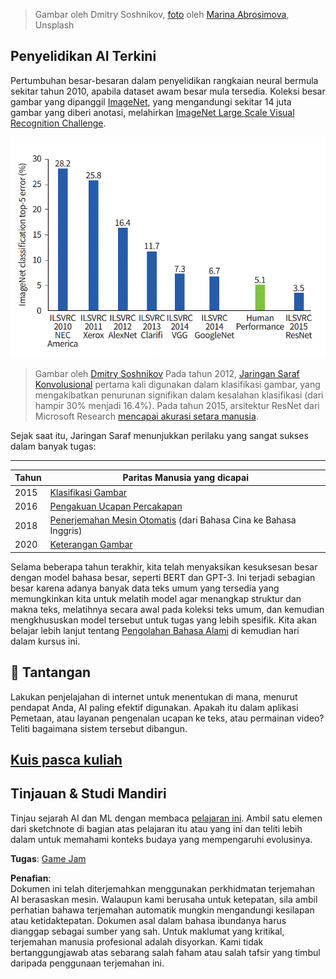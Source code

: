 > Gambar oleh Dmitry Soshnikov, [foto](https://unsplash.com/photos/r8LmVbUKgns) oleh [Marina Abrosimova](https://unsplash.com/@abrosimova_marina_foto), Unsplash

## Penyelidikan AI Terkini

Pertumbuhan besar-besaran dalam penyelidikan rangkaian neural bermula sekitar tahun 2010, apabila dataset awam besar mula tersedia. Koleksi besar gambar yang dipanggil [ImageNet](https://en.wikipedia.org/wiki/ImageNet), yang mengandungi sekitar 14 juta gambar yang diberi anotasi, melahirkan [ImageNet Large Scale Visual Recognition Challenge](https://image-net.org/challenges/LSVRC/).

![Ketepatan ILSVRC](../../../../lessons/1-Intro/images/ilsvrc.gif)

> Gambar oleh [Dmitry Soshnikov](http://soshnikov.com)
Pada tahun 2012, [Jaringan Saraf Konvolusional](../4-ComputerVision/07-ConvNets/README.md) pertama kali digunakan dalam klasifikasi gambar, yang mengakibatkan penurunan signifikan dalam kesalahan klasifikasi (dari hampir 30% menjadi 16.4%). Pada tahun 2015, arsitektur ResNet dari Microsoft Research [mencapai akurasi setara manusia](https://doi.org/10.1109/ICCV.2015.123).

Sejak saat itu, Jaringan Saraf menunjukkan perilaku yang sangat sukses dalam banyak tugas:

---

Tahun | Paritas Manusia yang dicapai
-----|--------
2015 | [Klasifikasi Gambar](https://doi.org/10.1109/ICCV.2015.123)
2016 | [Pengakuan Ucapan Percakapan](https://arxiv.org/abs/1610.05256)
2018 | [Penerjemahan Mesin Otomatis](https://arxiv.org/abs/1803.05567) (dari Bahasa Cina ke Bahasa Inggris)
2020 | [Keterangan Gambar](https://arxiv.org/abs/2009.13682)

Selama beberapa tahun terakhir, kita telah menyaksikan kesuksesan besar dengan model bahasa besar, seperti BERT dan GPT-3. Ini terjadi sebagian besar karena adanya banyak data teks umum yang tersedia yang memungkinkan kita untuk melatih model agar menangkap struktur dan makna teks, melatihnya secara awal pada koleksi teks umum, dan kemudian mengkhususkan model tersebut untuk tugas yang lebih spesifik. Kita akan belajar lebih lanjut tentang [Pengolahan Bahasa Alami](../5-NLP/README.md) di kemudian hari dalam kursus ini.

## 🚀 Tantangan

Lakukan penjelajahan di internet untuk menentukan di mana, menurut pendapat Anda, AI paling efektif digunakan. Apakah itu dalam aplikasi Pemetaan, atau layanan pengenalan ucapan ke teks, atau permainan video? Teliti bagaimana sistem tersebut dibangun.

## [Kuis pasca kuliah](https://red-field-0a6ddfd03.1.azurestaticapps.net/quiz/201)

## Tinjauan & Studi Mandiri

Tinjau sejarah AI dan ML dengan membaca [pelajaran ini](https://github.com/microsoft/ML-For-Beginners/tree/main/1-Introduction/2-history-of-ML). Ambil satu elemen dari sketchnote di bagian atas pelajaran itu atau yang ini dan teliti lebih dalam untuk memahami konteks budaya yang mempengaruhi evolusinya.

**Tugas**: [Game Jam](assignment.md)

**Penafian**:  
Dokumen ini telah diterjemahkan menggunakan perkhidmatan terjemahan AI berasaskan mesin. Walaupun kami berusaha untuk ketepatan, sila ambil perhatian bahawa terjemahan automatik mungkin mengandungi kesilapan atau ketidaktepatan. Dokumen asal dalam bahasa ibundanya harus dianggap sebagai sumber yang sah. Untuk maklumat yang kritikal, terjemahan manusia profesional adalah disyorkan. Kami tidak bertanggungjawab atas sebarang salah faham atau salah tafsir yang timbul daripada penggunaan terjemahan ini.